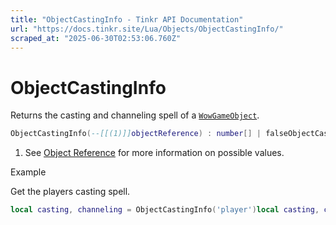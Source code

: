 ```yaml
---
title: "ObjectCastingInfo - Tinkr API Documentation"
url: "https://docs.tinkr.site/Lua/Objects/ObjectCastingInfo/"
scraped_at: "2025-06-30T02:53:06.760Z"
---
```


# ObjectCastingInfo

Returns the casting and channeling spell of a [`WowGameObject`](../WowGameObject/).

```lua
ObjectCastingInfo(--[[(1)]]objectReference) : number[] | falseObjectCastingInfo(--[[(1)]]objectReference) : number[] | false
```

1.  See [Object Reference](../ObjectReference/) for more information on possible values.

Example

Get the players casting spell.

```lua
local casting, channeling = ObjectCastingInfo('player')local casting, channeling = ObjectCastingInfo('player')
```